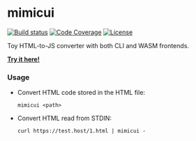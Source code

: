 # mimicui

[![Build status](https://github.com/lensvol/mimicui/actions/workflows/build_checks.yaml/badge.svg)](https://github.com/lensvol/mimicui/actions/workflows/build_checks.yaml)
[![Code Coverage](https://codecov.io/gh/lensvol/mimicui/branch/main/graph/badge.svg?token=9UQH8NT0RU)](https://codecov.io/gh/lensvol/mimicui)
[![License](https://img.shields.io/github/license/lensvol/mimicui)](https://github.com/lensvol/mimicui/blob/master/LICENSE)

Toy HTML-to-JS converter with both CLI and WASM frontends.

[**Try it here!**](https://lensvol.github.io/mimicui)

### Usage

* Convert HTML code stored in the HTML file: 
    ```shell
    mimicui <path>
    ```

* Convert HTML read from STDIN:
   ```shell
  curl https://test.host/1.html | mimicui -
    ```
